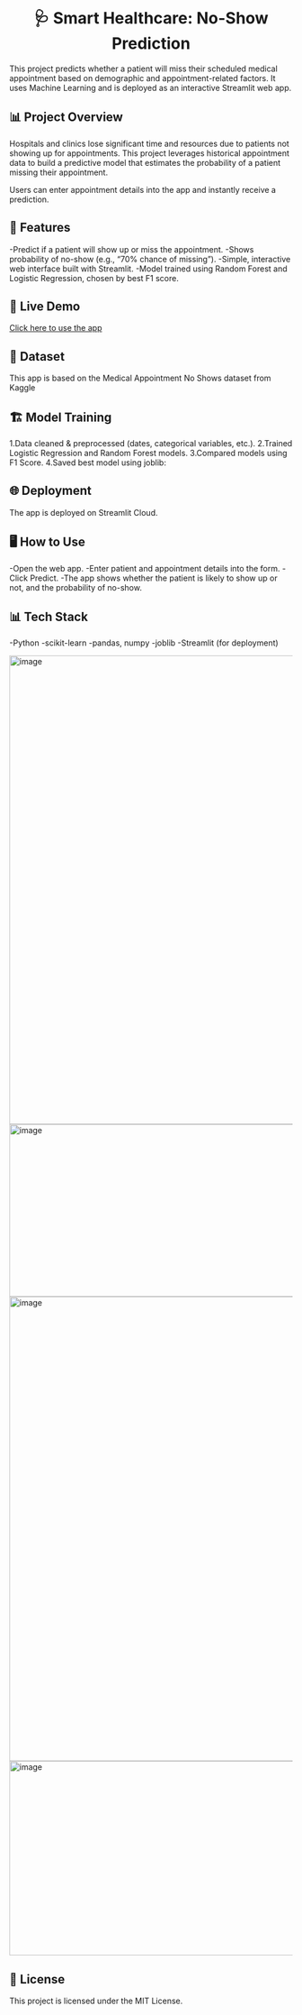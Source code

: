 <h1 align="center">🩺 <b>Smart Healthcare: No-Show Prediction</b></h1>
This project predicts whether a patient will miss their scheduled medical appointment based on demographic and appointment-related factors.
It uses Machine Learning and is deployed as an interactive Streamlit web app.

## 📊 **Project Overview**
Hospitals and clinics lose significant time and resources due to patients not showing up for appointments.
This project leverages historical appointment data to build a predictive model that estimates the probability of a patient missing their appointment.

Users can enter appointment details into the app and instantly receive a prediction.

## 🚀 **Features**
-Predict if a patient will show up or miss the appointment.
-Shows probability of no-show (e.g., “70% chance of missing”).
-Simple, interactive web interface built with Streamlit.
-Model trained using Random Forest and Logistic Regression, chosen by best F1 score.

## 🔗 **Live Demo**
[Click here to use the app](https://no-show-predictor.streamlit.app/)

## 🧠 **Dataset**
This app is based on the Medical Appointment No Shows dataset from Kaggle

## 🏗️ **Model Training**
1.Data cleaned & preprocessed (dates, categorical variables, etc.).
2.Trained Logistic Regression and Random Forest models.
3.Compared models using F1 Score.
4.Saved best model using joblib:

## 🌐 **Deployment**
The app is deployed on Streamlit Cloud.

## 🖥️ **How to Use**
-Open the web app.
-Enter patient and appointment details into the form.
-Click Predict.
-The app shows whether the patient is likely to show up or not, and the probability of no-show.

## 📊 **Tech Stack**
-Python
-scikit-learn
-pandas, numpy
-joblib
-Streamlit (for deployment)

<img width="907" height="832" alt="image" src="https://github.com/user-attachments/assets/2a158e25-5fef-46b0-9952-07a729be475a" />
<img width="946" height="306" alt="image" src="https://github.com/user-attachments/assets/269c3c9c-9ddd-4e76-8fce-6258330bfff4" />
<img width="926" height="824" alt="image" src="https://github.com/user-attachments/assets/c2449a82-ecda-4169-828b-0dc43ac690ac" />
<img width="1013" height="345" alt="image" src="https://github.com/user-attachments/assets/6f32260b-06b8-44f9-a84f-b517411fa58f" />

## 📄 **License**
This project is licensed under the MIT License.
